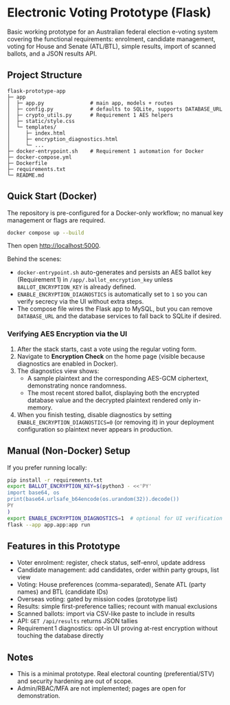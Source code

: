 # Electronic Voting Prototype (Flask)

Basic working prototype for an Australian federal election e-voting system covering the functional requirements: enrolment, candidate management, voting for House and Senate (ATL/BTL), simple results, import of scanned ballots, and a JSON results API.

## Project Structure

```
flask-prototype-app
├─ app
│  ├─ app.py               # main app, models + routes
│  ├─ config.py            # defaults to SQLite, supports DATABASE_URL
│  ├─ crypto_utils.py      # Requirement 1 AES helpers
│  ├─ static/style.css
│  └─ templates/
│     ├─ index.html
│     ├─ encryption_diagnostics.html
│     └─ ...
├─ docker-entrypoint.sh    # Requirement 1 automation for Docker
├─ docker-compose.yml
├─ Dockerfile
├─ requirements.txt
└─ README.md
```

## Quick Start (Docker)

The repository is pre-configured for a Docker-only workflow; no manual key management or flags are required.

```bash
docker compose up --build
```

Then open [http://localhost:5000](http://localhost:5000).

Behind the scenes:
- `docker-entrypoint.sh` auto-generates and persists an AES ballot key (Requirement 1) in `/app/.ballot_encryption_key` unless `BALLOT_ENCRYPTION_KEY` is already defined.
- `ENABLE_ENCRYPTION_DIAGNOSTICS` is automatically set to `1` so you can verify secrecy via the UI without extra steps.
- The compose file wires the Flask app to MySQL, but you can remove `DATABASE_URL` and the database services to fall back to SQLite if desired.

### Verifying AES Encryption via the UI

1. After the stack starts, cast a vote using the regular voting form.
2. Navigate to **Encryption Check** on the home page (visible because diagnostics are enabled in Docker).
3. The diagnostics view shows:
   - A sample plaintext and the corresponding AES-GCM ciphertext, demonstrating nonce randomness.
   - The most recent stored ballot, displaying both the encrypted database value and the decrypted plaintext rendered only in-memory.
4. When you finish testing, disable diagnostics by setting `ENABLE_ENCRYPTION_DIAGNOSTICS=0` (or removing it) in your deployment configuration so plaintext never appears in production.

## Manual (Non-Docker) Setup

If you prefer running locally:

```bash
pip install -r requirements.txt
export BALLOT_ENCRYPTION_KEY=$(python3 - <<'PY'
import base64, os
print(base64.urlsafe_b64encode(os.urandom(32)).decode())
PY
)
export ENABLE_ENCRYPTION_DIAGNOSTICS=1  # optional for UI verification
flask --app app.app:app run
```

## Features in this Prototype

- Voter enrolment: register, check status, self-enrol, update address
- Candidate management: add candidates, order within party groups, list view
- Voting: House preferences (comma-separated), Senate ATL (party names) and BTL (candidate IDs)
- Overseas voting: gated by mission codes (prototype list)
- Results: simple first-preference tallies; recount with manual exclusions
- Scanned ballots: import via CSV-like paste to include in results
- API: `GET /api/results` returns JSON tallies
- Requirement 1 diagnostics: opt-in UI proving at-rest encryption without touching the database directly

## Notes

- This is a minimal prototype. Real electoral counting (preferential/STV) and security hardening are out of scope.
- Admin/RBAC/MFA are not implemented; pages are open for demonstration.
